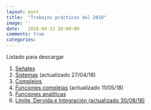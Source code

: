 ```yaml
---
layout: post
title:  "Trabajos prácticos del 2018"
image: ''
date:   2018-04-12 20:00:00
comments: true
categories: 
---
```


Listado para descargar

1. <a href="https://drive.google.com/file/d/1kCsngCaldpSPECQn5H5nL__0af_kcLi2/view?usp=sharing" target="_blank">Señales</a>
2. <a href="https://drive.google.com/open?id=1Uf5DpFFnt2Iix14YLnGluOcbGRDMwnCl" target="_blank">Sistemas</a> (actualizado 27/04/18)
3. <a href="https://drive.google.com/open?id=1IvyE09iuo8MnjJ29t3NcwTGQlP1Ua4xN" target="_blank">Complejos</a>
4. <a href="https://drive.google.com/open?id=1Hh-onJGjVZkXNVYOza1q0eBOygqBC1mR" target="_blanck">Funciones complejas</a> (actualizado 11/05/18)
5. <a href="https://drive.google.com/open?id=1pTuY87IQkYD59T2C_Hyy00ueQYONmeYs" target="_blanck">Funciones analíticas</a>
6. <a href="https://drive.google.com/open?id=1_hQs8kU6FmGC4FPuwAcTwpFKtu45-hnY" target="_blanck">Límite, Dervida e Integración (actualizado 30/08/18)</a>
